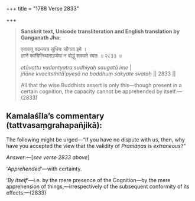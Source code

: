 +++
title = "1788 Verse 2833"

+++
> **Sanskrit text, Unicode transliteration and English translation by Ganganath Jha:** 
>
> एतावत्तु वदन्त्यत्र सुधियः सौगता इमे ।  
> ज्ञाने क्वचित्स्थिताऽप्येषा न बोद्धुं शक्यते स्वतः ॥ २८३३ ॥ 
>
> *etāvattu vadantyatra sudhiyaḥ saugatā ime* \|  
> *jñāne kvacitsthitā'pyeṣā na boddhuṃ śakyate svataḥ* \|\| 2833 \|\| 
>
> All that the wise Buddhists assert is only this—though present in a certain cognition, the capacity cannot be apprehended by itself.—(2833)



## Kamalaśīla’s commentary (tattvasaṃgrahapañjikā):

The following might be urged—“If you have no dispute with us, then, why have you accepted the view that the validity of *Pramāṇas* is *extraneous*?”

*Answer*:—[*see verse 2833 above*]

‘*Apprehended*’—with certainty.

‘*By itself*’—i.e. by the mere presence of the Cognition—by the mere apprehension of things,—irrespectively of the subsequent conformity of its effects.—(2833)


